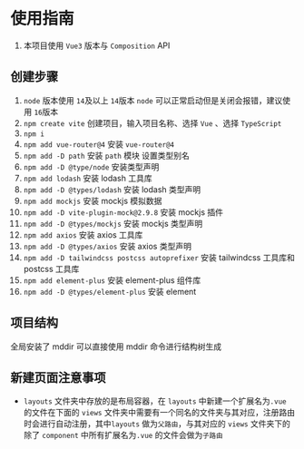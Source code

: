 # 使用指南

1. 本项目使用 `Vue3` 版本与 `Composition` API

## 创建步骤

1. `node` 版本使用 `14`及以上 `14`版本 `node` 可以正常启动但是关闭会报错，建议使用 `16`版本
2. `npm create vite` 创建项目，输入项目名称、选择 `Vue` 、选择 `TypeScript`
3. `npm i`
4. `npm add vue-router@4` 安装 `vue-router@4`
5. `npm add -D path` 安装 `path` 模块 设置类型别名
6. `npm add -D @type/node` 安装类型声明
7. `npm add lodash` 安装 lodash 工具库
8. `npm add -D @types/lodash` 安装 lodash 类型声明
9. `npm add mockjs` 安装 mockjs 模拟数据
10. `npm add -D vite-plugin-mock@2.9.8` 安装 mockjs 插件
11. `npm add -D @types/mockjs` 安装 mockjs 类型声明
12. `npm add axios` 安装 axios 工具库
13. `npm add -D @types/axios` 安装 axios 类型声明
14. `npm add -D tailwindcss postcss autoprefixer` 安装 tailwindcss 工具库和 postcss 工具库
15. `npm add element-plus` 安装 element-plus 组件库
16. `npm add -D @types/element-plus` 安装 element

## 项目结构

全局安装了 mddir 可以直接使用 mddir 命令进行结构树生成

## 新建页面注意事项

- `layouts` 文件夹中存放的是布局容器，在 `layouts` 中新建一个扩展名为`.vue` 的文件在下面的 `views` 文件夹中需要有一个同名的文件夹与其对应，注册路由时会进行自动注册，其中`layouts` 做为`父路由`，与其对应的 `views` 文件夹下的除了 `component` 中所有扩展名为`.vue` 的文件会做为`子路由`
